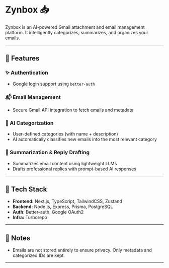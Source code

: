 # Zynbox 📥

Zynbox is an AI-powered Gmail attachment and email management platform. It intelligently categorizes, summarizes, and organizes your emails.

---

## 🔑 Features

### ✨ Authentication
- Google login support using `better-auth`

### 📬 Email Management
- Secure Gmail API integration to fetch emails and metadata

### 🧠 AI Categorization
- User-defined categories (with name + description)
- AI automatically classifies new emails into the most relevant category

### 📨 Summarization & Reply Drafting
- Summarizes email content using lightweight LLMs
- Drafts professional replies with prompt-based AI responses


---

## 🧠 Tech Stack

- **Frontend:** Next.js, TypeScript, TailwindCSS, Zustand
- **Backend:** Node.js, Express, Prisma, PostgreSQL
- **Auth:** Better-auth, Google OAuth2
- **Infra:** Turborepo

---

## 📌 Notes

- Emails are not stored entirely to ensure privacy. Only metadata and categorized IDs are kept.

---
